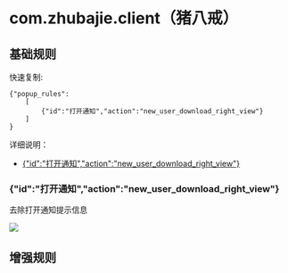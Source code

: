 # com.zhubajie.client（猪八戒）

## 基础规则

快速复制:
```
{"popup_rules":
    [
        {"id":"打开通知","action":"new_user_download_right_view"}
    ]
}
```
详细说明：
- [{"id":"打开通知","action":"new_user_download_right_view"}](#id打开通知actionnew_user_download_right_view)

### {"id":"打开通知","action":"new_user_download_right_view"}
去除打开通知提示信息

![](./assets/打开通知提示信息.jpg)


## 增强规则
